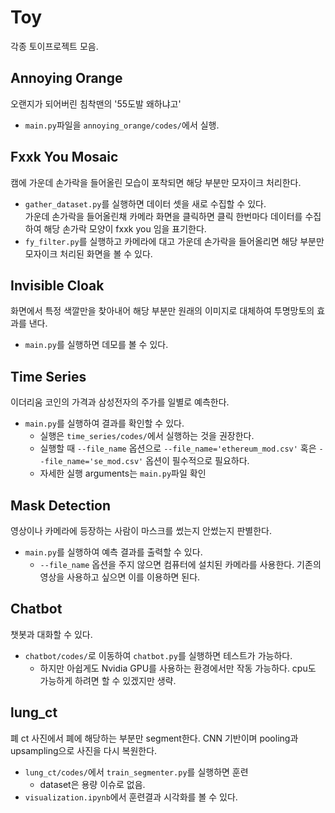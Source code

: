 # Toy

각종 토이프로젝트 모음.

## Annoying Orange

오랜지가 되어버린 침착맨의 '55도발 왜하냐고'  

- `main.py`파일을 `annoying_orange/codes/`에서 실행.

## Fxxk You Mosaic

캠에 가운데 손가락을 들어올린 모습이 포착되면 해당 부분만 모자이크 처리한다.  

- `gather_dataset.py`를 실행하면 데이터 셋을 새로 수집할 수 있다.  
  가운데 손가락을 들어올린채 카메라 화면을 클릭하면 클릭 한번마다 데이터를 수집하여 해당 손가락 모양이 fxxk you 임을 표기한다.
- `fy_filter.py`를 실행하고 카메라에 대고 가운데 손가락을 들어올리면 해당 부분만 모자이크 처리된 화면을 볼 수 있다.

## Invisible Cloak

화면에서 특정 색깔만을 찾아내어 해당 부분만 원래의 이미지로 대체하여 투명망토의 효과를 낸다.

- `main.py`를 실행하면 데모를 볼 수 있다.

## Time Series

이더리움 코인의 가격과 삼성전자의 주가를 일별로 예측한다.

- `main.py`를 실행하여 결과를 확인할 수 있다.  
  - 실행은 `time_series/codes/`에서 실행하는 것을 권장한다.
  - 실행할 때 `--file_name` 옵션으로 `--file_name='ethereum_mod.csv'` 혹은 `--file_name='se_mod.csv'` 옵션이 필수적으로 필요하다.
  - 자세한 실행 arguments는 `main.py`파일 확인

## Mask Detection

영상이나 카메라에 등장하는 사람이 마스크를 썼는지 안썼는지 판별한다.

- `main.py`를 실행하여 예측 결과를 출력할 수 있다.
  - `--file_name` 옵션을 주지 않으면 컴퓨터에 설치된 카메라를 사용한다.
    기존의 영상을 사용하고 싶으면 이를 이용하면 된다.

## Chatbot

챗봇과 대화할 수 있다.

- `chatbot/codes/`로 이동하여 `chatbot.py`를 실행하면 테스트가 가능하다.
  - 하지만 아쉽게도 Nvidia GPU를 사용하는 환경에서만 작동 가능하다.
    cpu도 가능하게 하려면 할 수 있겠지만 생략.

## lung_ct

폐 ct 사진에서 폐에 해당하는 부분만 segment한다. CNN 기반이며 pooling과 upsampling으로 사진을 다시 복원한다.

- `lung_ct/codes/`에서 `train_segmenter.py`를 실행하면 훈련
  - dataset은 용량 이슈로 없음.
- `visualization.ipynb`에서 훈련결과 시각화를 볼 수 있다.
